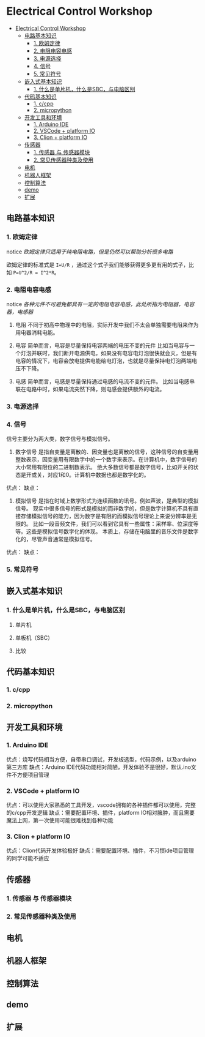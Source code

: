 # Electrical Control Workshop

- [Electrical Control Workshop](#electrical-control-workshop)
  - [电路基本知识](#电路基本知识)
    - [1. 欧姆定律](#1-欧姆定律)
    - [2. 电阻电容电感](#2-电阻电容电感)
    - [3. 电源选择](#3-电源选择)
    - [4. 信号](#4-信号)
    - [5. 常见符号](#5-常见符号)
  - [嵌入式基本知识](#嵌入式基本知识)
    - [1. 什么是单片机，什么是SBC，与电脑区别](#1-什么是单片机什么是sbc与电脑区别)
  - [代码基本知识](#代码基本知识)
    - [1. c/cpp](#1-ccpp)
    - [2. micropython](#2-micropython)
  - [开发工具和环境](#开发工具和环境)
    - [1. Arduino IDE](#1-arduino-ide)
    - [2. VSCode + platform IO](#2-vscode--platform-io)
    - [3. Clion + platform IO](#3-clion--platform-io)
  - [传感器](#传感器)
    - [1. 传感器 与 传感器模块](#1-传感器-与-传感器模块)
    - [2. 常见传感器种类及使用](#2-常见传感器种类及使用)
  - [电机](#电机)
  - [机器人框架](#机器人框架)
  - [控制算法](#控制算法)
  - [demo](#demo)
  - [扩展](#扩展)

## 电路基本知识

### 1. 欧姆定律

notice *欧姆定律只适用于纯电阻电路，但是仍然可以帮助分析很多电路*

欧姆定律的标准式是 `I=U/R` ，通过这个式子我们能够获得更多更有用的式子，比如 `P=U^2/R = I^2*R`。

### 2. 电阻电容电感

notice *各种元件不可避免都具有一定的电阻电容电感，此处所指为电阻器，电容器，电感器*

1. 电阻
不同于初高中物理中的电阻，实际开发中我们不太会单独需要电阻来作为用电器消耗电能。

2. 电容
简单而言，电容是尽量保持电容两端的电压不变的元件
比如当电容与一个灯泡并联时，我们断开电源供电，如果没有电容电灯泡很快就会灭，但是有电容的情况下，电容会放电提供电能给电灯泡，也就是尽量保持电灯泡两端电压不下降。

3. 电感
简单而言，电感是尽量保持通过电感的电流不变的元件。
比如当电感串联在电路中时，如果电流突然下降，则电感会提供额外的电流。

### 3. 电源选择

### 4. 信号

信号主要分为两大类，数字信号与模拟信号。

1. 数字信号
是指自变量是离散的、因变量也是离散的信号，这种信号的自变量用整数表示，因变量用有限数字中的一个数字来表示。在计算机中，数字信号的大小常用有限位的二进制数表示。
绝大多数信号都是数字信号，比如开关的状态是开或关，对应1和0。计算机中数据也都是数字化的。

优点：
缺点：

1. 模拟信号
是指在时域上数学形式为连续函数的讯号。例如声波，是典型的模拟信号。
现实中很多信号的形式是模拟的而非数字的，但是数字计算机不具有直接存储模拟信号的能力，因为数字是有限的而模拟信号理论上来说分辨率是无限的。
比如一段音频文件，我们可以看到它具有一些属性：采样率、位深度等等。这些是模拟信号数字化的体现。
本质上，存储在电脑里的音乐文件是数字化的，尽管声音通常是模拟信号。

优点：
缺点：

### 5. 常见符号

## 嵌入式基本知识

### 1. 什么是单片机，什么是SBC，与电脑区别

1. 单片机

2. 单板机（SBC）

3. 比较

## 代码基本知识

### 1. c/cpp

### 2. micropython

## 开发工具和环境

### 1. Arduino IDE

优点：烧写代码相当方便，自带串口调试，开发板选型，代码示例，以及arduino第三方库
缺点：Arduino IDE代码功能相对简陋，开发体验不是很好，默认.ino文件不方便项目管理

### 2. VSCode + platform IO

优点：可以使用大家熟悉的工具开发，vscode拥有的各种插件都可以使用，完整的c/cpp开发逻辑
缺点：需要配置环境、插件，platform IO相对臃肿，而且需要魔法上网，第一次使用可能很难找到各种功能

### 3. Clion + platform IO

优点：Clion代码开发体验极好
缺点：需要配置环境、插件，不习惯ide项目管理的同学可能不适应

## 传感器

### 1. 传感器 与 传感器模块

### 2. 常见传感器种类及使用

## 电机

## 机器人框架

## 控制算法

## demo

## 扩展
